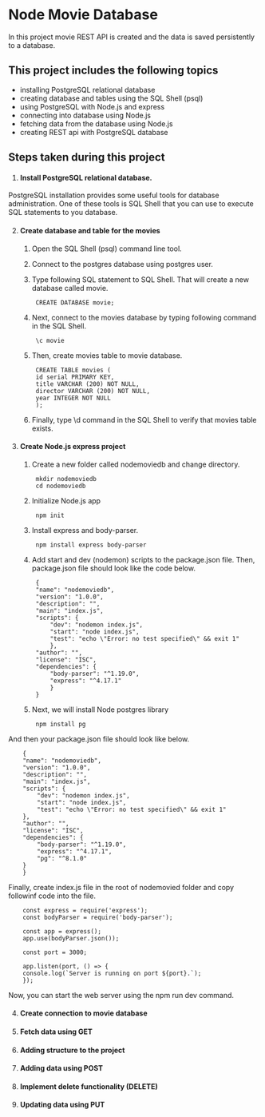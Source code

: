 
# Node Movie Database


In this project movie REST API is created and the data is saved persistently to a database.



## This project includes the following topics

- installing PostgreSQL relational database
- creating database and tables using the SQL Shell (psql)
- using PostgreSQL with Node.js and express
- connecting into database using Node.js
- fetching data from the database using Node.js
- creating REST api with PostgreSQL database


## Steps taken during this project
1. #### Install PostgreSQL relational database. 
PostgreSQL installation provides some useful tools for database administration. One of these tools is SQL Shell that you can use to execute SQL statements to you database. 

2. #### Create database and table for the movies
    1. Open the SQL Shell (psql) command line tool.
    2. Connect to the postgres database using postgres user.
    3. Type following SQL statement to SQL Shell. That will create a new database called movie.
    
            CREATE DATABASE movie;

    4. Next, connect to the movies database by typing following command in the SQL Shell.

            \c movie
    5. Then, create movies table to movie database. 

            CREATE TABLE movies (
            id serial PRIMARY KEY,
            title VARCHAR (200) NOT NULL,
            director VARCHAR (200) NOT NULL, 
            year INTEGER NOT NULL 
            );
    6. Finally, type \d command in the SQL Shell to verify that movies table exists.
3. #### Create Node.js express project
    1. Create a new folder called nodemoviedb and change directory.

            mkdir nodemoviedb
            cd nodemoviedb

    2. Initialize Node.js app

            npm init
    3. Install express and body-parser.

            npm install express body-parser

    4. Add start and dev (nodemon) scripts to the package.json file. Then, package.json file should look like the code below.

            {
            "name": "nodemoviedb",
            "version": "1.0.0",
            "description": "",
            "main": "index.js",
            "scripts": {
                "dev": "nodemon index.js",
                "start": "node index.js",
                "test": "echo \"Error: no test specified\" && exit 1"
                },
            "author": "",
            "license": "ISC",
            "dependencies": {
                "body-parser": "^1.19.0",
                "express": "^4.17.1"
                }
            }

    5. Next, we will install Node postgres library

            npm install pg
And then your package.json file should look like below.

 
        {
        "name": "nodemoviedb",
        "version": "1.0.0",
        "description": "",
        "main": "index.js",
        "scripts": {
            "dev": "nodemon index.js",
            "start": "node index.js",
            "test": "echo \"Error: no test specified\" && exit 1"
        },
        "author": "",
        "license": "ISC",
        "dependencies": {
            "body-parser": "^1.19.0",
            "express": "^4.17.1",
            "pg": "^8.1.0"
        }
        }
Finally, create index.js file in the root of nodemovied folder and copy followinf code into the file.

        const express = require('express');
        const bodyParser = require('body-parser');

        const app = express();
        app.use(bodyParser.json());

        const port = 3000;

        app.listen(port, () => {
        console.log(`Server is running on port ${port}.`);
        });
Now, you can start the web server using the npm run dev command.    

4. #### Create connection to movie database

5. #### Fetch data using GET
6. #### Adding structure to the project
7. #### Adding data using POST
8. #### Implement delete functionality (DELETE)
9. #### Updating data using PUT

